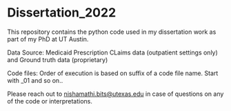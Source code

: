 # Dissertation_2022
This repository contains the python code used in my dissertation work as part of my PhD at UT Austin.

Data Source: Medicaid Prescription CLaims data (outpatient settings only) and Ground truth data (proprietary)

Code files: Order of execution is based on suffix of a code file name. Start with _01 and so on..

Please reach out to nishamathi.bits@utexas.edu in case of questions on any of the code or interpretations.
